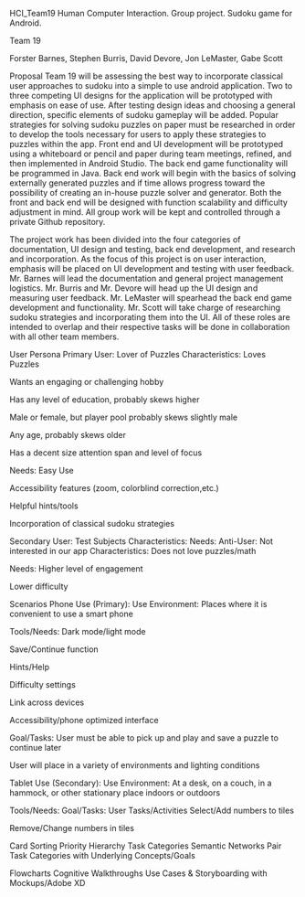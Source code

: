 HCI_Team19
Human Computer Interaction. Group project. Sudoku game for Android.

Team 19

Forster Barnes, Stephen Burris, David Devore, Jon LeMaster, Gabe Scott

Proposal
Team 19 will be assessing the best way to incorporate classical user approaches to sudoku into a simple to use android application. Two to three competing UI designs for the application will be prototyped with emphasis on ease of use. After testing design ideas and choosing a general direction, specific elements of sudoku gameplay will be added. Popular strategies for solving sudoku puzzles on paper must be researched in order to develop the tools necessary for users to apply these strategies to puzzles within the app. Front end and UI development will be prototyped using a whiteboard or pencil and paper during team meetings, refined, and then implemented in Android Studio. The back end game functionality will be programmed in Java. Back end work will begin with the basics of solving externally generated puzzles and if time allows progress toward the possibility of creating an in-house puzzle solver and generator. Both the front and back end will be designed with function scalability and difficulty adjustment in mind. All group work will be kept and controlled through a private Github repository.

The project work has been divided into the four categories of documentation, UI design and testing, back end development, and research and incorporation. As the focus of this project is on user interaction, emphasis will be placed on UI development and testing with user feedback. Mr. Barnes will lead the documentation and general project management logistics. Mr. Burris and Mr. Devore will head up the UI design and measuring user feedback. Mr. LeMaster will spearhead the back end game development and functionality. Mr. Scott will take charge of researching sudoku strategies and incorporating them into the UI. All of these roles are intended to overlap and their respective tasks will be done in collaboration with all other team members.

User Persona
Primary User: Lover of Puzzles
Characteristics:
Loves Puzzles

Wants an engaging or challenging hobby

Has any level of education, probably skews higher

Male or female, but player pool probably skews slightly male

Any age, probably skews older

Has a decent size attention span and level of focus

Needs:
Easy Use

Accessibility features (zoom, colorblind correction,etc.)

Helpful hints/tools

Incorporation of classical sudoku strategies

Secondary User: Test Subjects
Characteristics:
Needs:
Anti-User: Not interested in our app
Characteristics:
Does not love puzzles/math

Needs:
Higher level of engagement

Lower difficulty

Scenarios
Phone Use (Primary):
Use Environment: Places where it is convenient to use a smart phone

Tools/Needs:
Dark mode/light mode

Save/Continue function

Hints/Help

Difficulty settings

Link across devices

Accessibility/phone optimized interface

Goal/Tasks:
User must be able to pick up and play and save a puzzle to continue later

User will place in a variety of environments and lighting conditions

Tablet Use (Secondary):
Use Environment: At a desk, on a couch, in a hammock, or other stationary place indoors or outdoors

Tools/Needs:
Goal/Tasks:
User Tasks/Activities
Select/Add numbers to tiles

Remove/Change numbers in tiles

Card Sorting
Priority Hierarchy
Task Categories
Semantic Networks
Pair Task Categories with Underlying Concepts/Goals

Flowcharts
Cognitive Walkthroughs
Use Cases & Storyboarding with Mockups/Adobe XD
